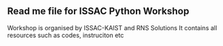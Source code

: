 
Read me file for ISSAC Python Workshop
---
Workshop is organised by ISSAC-KAIST and RNS Solutions
It contains all resources such as codes, instruciton etc 
